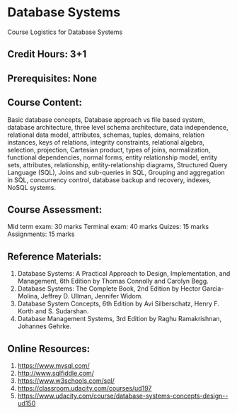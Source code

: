 # Database Systems
Course Logistics for Database Systems

## Credit Hours: 3+1  

## Prerequisites: None

## Course Content:
Basic database concepts, Database approach vs file based system, database architecture, three level schema architecture, data independence, relational data model, attributes, schemas, tuples, domains, relation instances, keys of relations, integrity constraints, relational algebra, selection, projection, Cartesian product, types of joins, normalization, functional dependencies, normal forms, entity relationship model, entity sets, attributes, relationship, entity-relationship diagrams, Structured Query Language (SQL), Joins and sub-queries in SQL, Grouping and aggregation in SQL, concurrency control, database backup and recovery, indexes, NoSQL systems.

## Course Assessment:  

Mid term exam: 30 marks
Terminal exam: 40 marks
Quizes: 15 marks
Assignments: 15 marks

## Reference Materials:

1. Database Systems: A Practical Approach to Design, Implementation, and Management, 6th Edition by Thomas Connolly and Carolyn Begg.  
2. Database Systems: The Complete Book, 2nd Edition by Hector Garcia-Molina, Jeffrey D. Ullman, Jennifer Widom.  
3. Database System Concepts, 6th Edition by Avi Silberschatz, Henry F. Korth and S. Sudarshan.  
4. Database Management Systems, 3rd Edition by Raghu Ramakrishnan, Johannes Gehrke.  

## Online Resources:

1. https://www.mysql.com/  
2. http://www.sqlfiddle.com/  
3. https://www.w3schools.com/sql/  
4. https://classroom.udacity.com/courses/ud197 
5. https://www.udacity.com/course/database-systems-concepts-design--ud150

